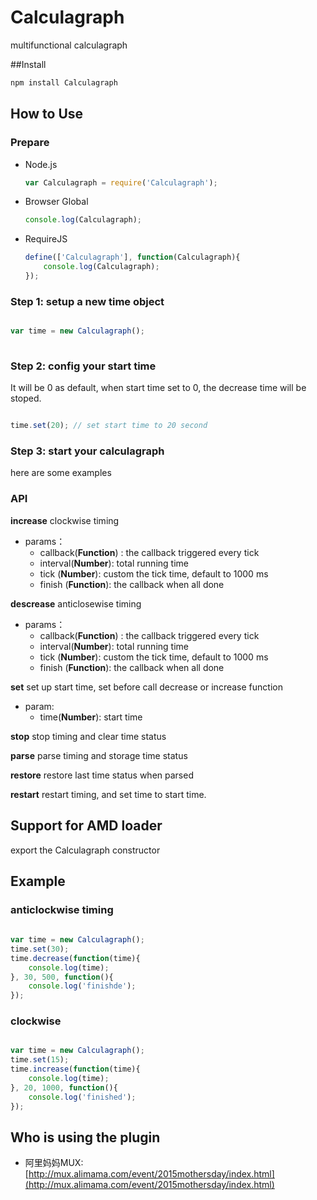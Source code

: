 # Calculagraph
multifunctional calculagraph

##Install

```bash
npm install Calculagraph
```

## How to Use

### Prepare

+ Node.js

    ```javascript
    var Calculagraph = require('Calculagraph');
    ```

+ Browser Global
    
    ```javascript
    console.log(Calculagraph);
    ```

+ RequireJS

    ```javascript
    define(['Calculagraph'], function(Calculagraph){
        console.log(Calculagraph);
    });
    ```

### Step 1: setup a new time object

```javascript

var time = new Calculagraph();
 
```

### Step 2: config your start time
It will be 0 as default, when start time set to 0, the decrease time will be stoped.

```javascript

time.set(20); // set start time to 20 second

```


### Step 3: start your calculagraph

here are some examples

### API

**increase**
clockwise timing

+ params： 
    - callback(**Function**) : the callback triggered every tick 
    - interval(**Number**):  total running time
    - tick (**Number**):     custom the tick time, default to 1000 ms
    - finish (**Function**):   the callback when all done

**descrease**
anticlosewise timing

 
+ params： 
    - callback(**Function**) : the callback triggered every tick 
    - interval(**Number**):  total running time
    - tick (**Number**):     custom the tick time, default to 1000 ms
    - finish (**Function**):   the callback when all done


**set**
set up start time, set before call decrease or increase function
+ param:
    - time(**Number**): start time
    
**stop**
stop timing and clear time status

**parse**
parse timing and storage time status

**restore**
restore last time status when parsed

**restart**
restart timing, and set time to start time.

## Support for AMD loader
export the Calculagraph constructor

## Example

### anticlockwise timing
```javascript
    
var time = new Calculagraph();
time.set(30);
time.decrease(function(time){
    console.log(time);
}, 30, 500, function(){
    console.log('finishde');
});

```

### clockwise
``` javascript

var time = new Calculagraph();
time.set(15);
time.increase(function(time){
    console.log(time);
}, 20, 1000, function(){
    console.log('finished');
});

```

## Who is using the plugin

* 阿里妈妈MUX:[http://mux.alimama.com/event/2015mothersday/index.html](http://mux.alimama.com/event/2015mothersday/index.html)





